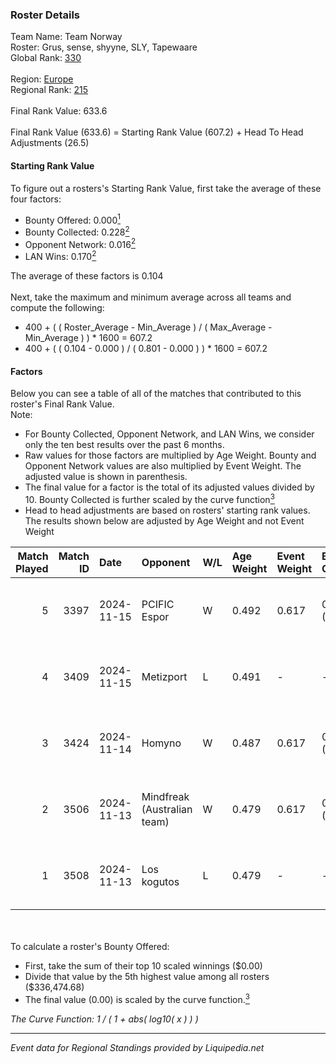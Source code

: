 ### Roster Details<br />
Team Name: Team Norway<br />
Roster: Grus, sense, shyyne, SLY, Tapewaare<br />
Global Rank: [330](../standings_global.md)<br />
<br />
Region: [Europe]( ../standings_europe.md)<br />
Regional Rank: [215]( ../standings_europe.md)<br />
<br />
Final Rank Value:  633.6<br />
<br />
Final Rank Value (633.6) = Starting Rank Value (607.2) + Head To Head Adjustments (26.5)<br />

#### Starting Rank Value<br />
To figure out a rosters's Starting Rank Value, first take the average of these four factors:<br />
- Bounty Offered: 0.000[<sup>1</sup>](#table2)
- Bounty Collected: 0.228[<sup>2</sup>](#table1)
- Opponent Network: 0.016[<sup>2</sup>](#table1)
- LAN Wins: 0.170[<sup>2</sup>](#table1)

The average of these factors is 0.104<br />
<br />
Next, take the maximum and minimum average across all teams and compute the following:<br />
- 400 + ( ( Roster_Average - Min_Average ) / ( Max_Average - Min_Average ) ) * 1600 = 607.2
- 400 + ( ( 0.104 - 0.000 ) / ( 0.801 - 0.000 ) ) * 1600 = 607.2


#### Factors<br />
Below you can see a table of all of the matches that contributed to this roster's Final Rank Value.<br />
Note:<br />

- For Bounty Collected, Opponent Network, and LAN Wins, we consider only the ten best results over the past 6 months.
- Raw values for those factors are multiplied by Age Weight. Bounty and Opponent Network values are also multiplied by Event Weight. The adjusted value is shown in parenthesis.
- The final value for a factor is the total of its adjusted values divided by 10. Bounty Collected is further scaled by the curve function[<sup>3</sup>](#curveFunction)
- Head to head adjustments are based on rosters' starting rank values. The results shown below are adjusted by Age Weight and not Event Weight
<span id="table1"></span><br />


| Match Played | Match ID | Date       | Opponent                    | W/L | Age Weight | Event Weight | Bounty Collected | Opponent Network | LAN Wins  | H2H Adj. | Roster                              |
| -: | -: | :- | :- | :- | :- | :- | :- | :- | :- | -: | :- |
|            5 |     3397 | 2024-11-15 | PCIFIC Espor                | W   | 0.492      | 0.617        | 0.004 (0.001)    | 0.254 (0.077)    | 1 (0.492) |    10.68 | Grus, sense, shyyne, SLY, Tapewaare |
|            4 |     3409 | 2024-11-15 | Metizport                   | L   | 0.491      | -            | -                | -                | -         |    -1.10 | Grus, sense, shyyne, SLY, Tapewaare |
|            3 |     3424 | 2024-11-14 | Homyno                      | W   | 0.487      | 0.617        | 0.008 (0.002)    | 0.192 (0.058)    | 1 (0.487) |     9.57 | Grus, sense, shyyne, SLY, Tapewaare |
|            2 |     3506 | 2024-11-13 | Mindfreak (Australian team) | W   | 0.479      | 0.617        | 0.002 (0.001)    | 0.093 (0.027)    | 1 (0.479) |     9.85 | Grus, sense, shyyne, SLY, Tapewaare |
|            1 |     3508 | 2024-11-13 | Los kogutos                 | L   | 0.479      | -            | -                | -                | -         |    -2.54 | Grus, sense, shyyne, SLY, Tapewaare |

<br />
<span id="table2"></span><br />
To calculate a roster's Bounty Offered:<br />

- First, take the sum of their top 10 scaled winnings ($0.00)
- Divide that value by the 5th highest value among all rosters ($336,474.68)
- The final value (0.00) is scaled by the curve function.[<sup>3</sup>](#curveFunction)

<span id="curveFunction"></span>_The Curve Function: 1 / ( 1 + abs( log10( x ) ) )_<br />

---
_Event data for Regional Standings provided by Liquipedia.net_<br />

